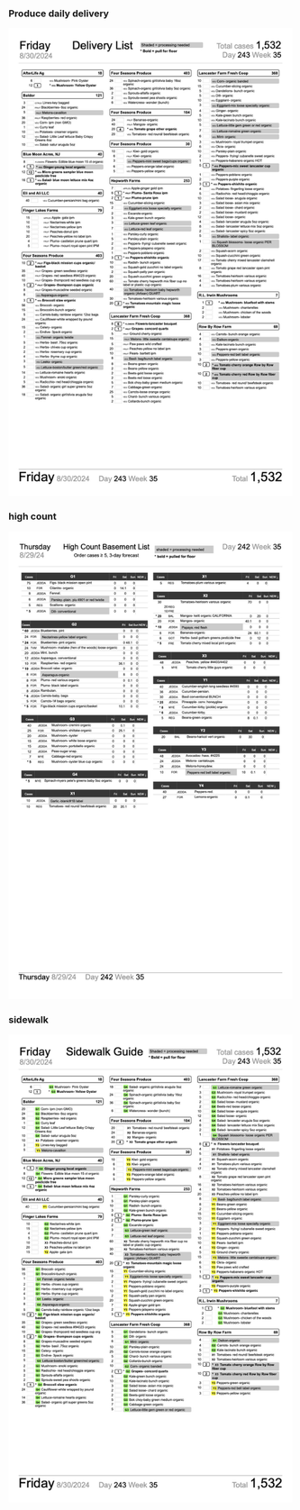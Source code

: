 ### **Produce daily delivery**
![](del.jpg)


### **high count**
![highcount](highcount.jpg)

### **sidewalk**
![sidewalk](swk.jpg)


